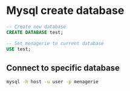 # Mysql create database 

```sql
-- Create new database
CREATE DATABASE test; 

-- Set menagerie to current database
USE test;
```

## Connect to specific database
```sh
mysql -h host -u user -p menagerie
```

